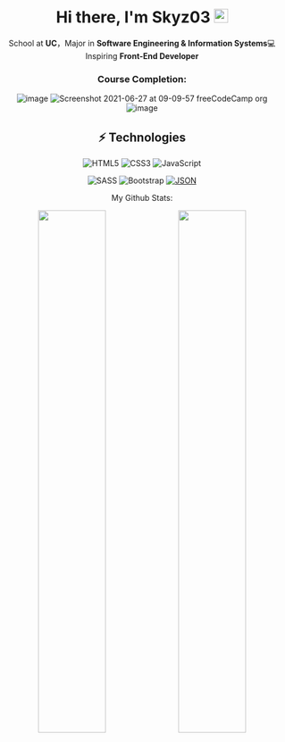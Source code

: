 <div align="center">

<h1> Hi there, I'm Skyz03 <img src="https://media.giphy.com/media/hvRJCLFzcasrR4ia7z/giphy.gif" width="25px"> </h1>

School at **UC**，Major in **Software Engineering & Information Systems**💻
Inspiring **Front-End Developer**

### Course Completion: 
![image](https://user-images.githubusercontent.com/42742924/123113904-a1b5e980-d45e-11eb-993a-b524955aa8f7.png)
![Screenshot 2021-06-27 at 09-09-57 freeCodeCamp org](https://user-images.githubusercontent.com/42742924/123534021-9baf5980-d739-11eb-97fa-cb8db409a5d5.png)
![image](https://user-images.githubusercontent.com/42742924/131491648-0bb7e709-4d7e-4f4d-a8c0-e83920f0225c.png)
  
## ⚡ Technologies

![HTML5](https://img.shields.io/badge/-HTML5-E34F26?style=flat-square&logo=html5&logoColor=white)
![CSS3](https://img.shields.io/badge/-CSS3-1572B6?style=flat-square&logo=css3)
![JavaScript](https://img.shields.io/badge/-JavaScript-black?style=flat-square&logo=javascript)
  
![SASS](https://img.shields.io/badge/Sass-CC6699?style=for-the-badge&logo=sass&logoColor=white)
![Bootstrap](https://img.shields.io/badge/-Bootstrap-563D7C?style=flat-square&logo=bootstrap)
[![JSON](https://img.shields.io/badge/-json-02569B?style=flat&logo=json&link=https://github.com/Skyz03)](https://github.com/Skyz03)

My Github Stats:
<p align="center">
  <img width="49%" src="https://github-readme-stats.vercel.app/api?username=skyz03&show_icons=true&theme=tokyonight" />
  <img width="49%" src="https://github-readme-streak-stats.herokuapp.com?user=Skyz03&theme=tokyonight&date_format=M%20j%5B%2C%20Y%5D" />
</p>
